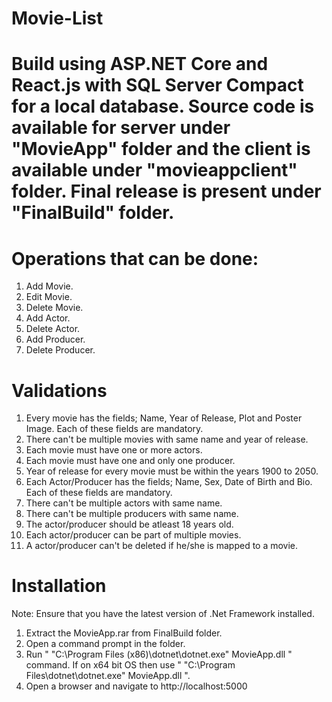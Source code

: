 # Movie-List

# Build using ASP.NET Core and React.js with SQL Server Compact for a local database. Source code is available for server under "MovieApp" folder and the client is available under "movieappclient" folder. Final release is present under "FinalBuild" folder.

# Operations that can be done:
  1. Add Movie.
  2. Edit Movie.
  3. Delete Movie.
  4. Add Actor.
  5. Delete Actor.
  6. Add Producer.
  7. Delete Producer.
  
# Validations
  1. Every movie has the fields; Name, Year of Release, Plot and Poster Image. Each of these fields are mandatory. 
  2. There can't be multiple movies with same name and year of release.
  3. Each movie must have one or more actors.
  4. Each movie must have one and only one producer.
  5. Year of release for every movie must be within the years 1900 to 2050.
  6. Each Actor/Producer has the fields; Name, Sex, Date of Birth and Bio. Each of these fields are mandatory.
  7. There can't be multiple actors with same name. 
  8. There can't be multiple producers with same name.
  9. The actor/producer should be atleast 18 years old.
  10. Each actor/producer can be part of multiple movies.
  11. A actor/producer can't be deleted if he/she is mapped to a movie.
 
 # Installation
  Note: Ensure that you have the latest version of .Net Framework installed.
  1. Extract the MovieApp.rar from FinalBuild folder.
  2. Open a command prompt in the folder.
  3. Run " "C:\Program Files (x86)\dotnet\dotnet.exe" MovieApp.dll " command. If on x64 bit OS then use " "C:\Program     Files\dotnet\dotnet.exe" MovieApp.dll ".
  4. Open a browser and navigate to http://localhost:5000 
